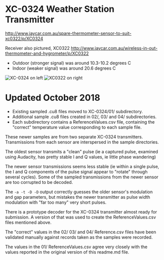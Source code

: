 # XC-0324 Weather Station Transmitter
http://www.jaycar.com.au/spare-thermometer-sensor-to-suit-xc0322/p/XC0324

Receiver also pictured, XC0322
http://www.jaycar.com.au/wireless-in-out-thermometer-and-hygrometer/p/XC0322

* Outdoor (stronger signal) was around 10.3-10.2 degrees C
* Indoor (weaker signal) was around 20.6 degrees C

![XC-0324 on left](IMG_20160726_221502.jpg)
![XC0322 on right](IMG_20160726_221449.jpg)


# Updated October 2018

* Existing sampled .cu8 files moved to XC-0324/01/ subdirectory.
* Additional sample .cu8 files created in 02/, 03/ and 04/
  subdirectories.
* Each subdirectory contains a ReferenceValues.csv file, containing the
  "correct" temperature value corresponding to each sample file.

These newer samples are from two separate XC-0324 transmitters.
Transmissions from each sensor are interspersed in the sample
directories.

The oldest sensor transmits a "clean" pulse (ie a captured pulse,
examined using Audacity, has pretty stable I and Q values, ie little
phase wandering)

The newer sensor transmissions seems less stable (ie within a single
pulse, the I and Q components of the pulse signal appear to "rotate"
through several cycles).  Some of the sampled transmissions from the
newer sensor are too corrupted to be decoded.

The `-a -t -D -D` output correctly guesses the older sensor's modulation
and gap parameters, but mistakes the newer transmitter as pulse width
modulation with "far too many" very short pulses.

There is a prototype decoder for the XC-0324 transmitter almost ready
for submission.  A version of that was used to create the
ReferenceValues.csv files mentioned above.

The "correct" values in the 02/ 03/ and 04/ Reference.csv files have
been validated manually against records taken as the samples were
recorded.

The values in the 01/ ReferenceValues.csv agree very closely with the
values reported in the original version of this readme.md file.


